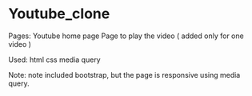 # Youtube_clone

Pages:
Youtube home page
Page to play the video ( added only for one video ) 

Used:
html
css
media query

Note: note included bootstrap, but the page is responsive using media query. 
